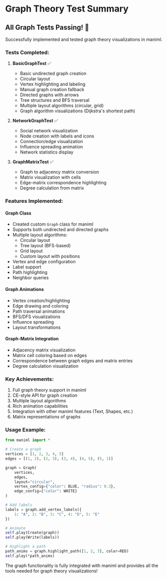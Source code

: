 # Graph Theory Test Summary

## All Graph Tests Passing! 🎉

Successfully implemented and tested graph theory visualizations in maniml.

### Tests Completed:

1. **BasicGraphTest** ✅
   - Basic undirected graph creation
   - Circular layout
   - Vertex highlighting and labeling
   - Manual graph creation fallback
   - Directed graphs with arrows
   - Tree structures and BFS traversal
   - Multiple layout algorithms (circular, grid)
   - Graph algorithm visualizations (Dijkstra's shortest path)

2. **NetworkGraphTest** ✅
   - Social network visualization
   - Node creation with labels and icons
   - Connection/edge visualization
   - Influence spreading animation
   - Network statistics display

3. **GraphMatrixTest** ✅
   - Graph to adjacency matrix conversion
   - Matrix visualization with cells
   - Edge-matrix correspondence highlighting
   - Degree calculation from matrix

### Features Implemented:

#### Graph Class
- Created custom `Graph` class for maniml
- Supports both undirected and directed graphs
- Multiple layout algorithms:
  - Circular layout
  - Tree layout (BFS-based)
  - Grid layout
  - Custom layout with positions
- Vertex and edge configuration
- Label support
- Path highlighting
- Neighbor queries

#### Graph Animations
- Vertex creation/highlighting
- Edge drawing and coloring
- Path traversal animations
- BFS/DFS visualizations
- Influence spreading
- Layout transformations

#### Graph-Matrix Integration
- Adjacency matrix visualization
- Matrix cell coloring based on edges
- Correspondence between graph edges and matrix entries
- Degree calculation visualization

### Key Achievements:
1. Full graph theory support in maniml
2. CE-style API for graph creation
3. Multiple layout algorithms
4. Rich animation capabilities
5. Integration with other maniml features (Text, Shapes, etc.)
6. Matrix representations of graphs

### Usage Example:
```python
from maniml import *

# Create a graph
vertices = [1, 2, 3, 4, 5]
edges = [(1, 2), (2, 3), (3, 4), (4, 5), (5, 1)]

graph = Graph(
    vertices, 
    edges,
    layout="circular",
    vertex_config={"color": BLUE, "radius": 0.3},
    edge_config={"color": WHITE}
)

# Add labels
labels = graph.add_vertex_labels({
    1: "A", 2: "B", 3: "C", 4: "D", 5: "E"
})

# Animate
self.play(Create(graph))
self.play(Write(labels))

# Highlight a path
path_anims = graph.highlight_path([1, 2, 3], color=RED)
self.play(*path_anims)
```

The graph functionality is fully integrated with maniml and provides all the tools needed for graph theory visualizations!